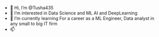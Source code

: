 - 👋 Hi, I’m @Tusha435
- 👀 I’m interested in Data Science and ML AI and DeepLearning
- 🌱 I’m currently learning For a career as a ML Engineer, Data analyst in any small to big IT firm
- 📫

<!---
Tusha435/Tusha435 is a ✨ special ✨ repository because its `README.md` (this file) appears on your GitHub profile.
You can click the Preview link to take a look at your changes.
--->
